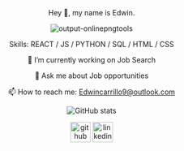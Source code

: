 
<div align='center'>
Hey 👋, my name is Edwin.

![output-onlinepngtools](https://user-images.githubusercontent.com/69633370/170900510-0875b436-2807-411a-9525-f667eaa30d10.png)

Skills: REACT / JS / PYTHON / SQL / HTML / CSS


  🔭 I’m currently working on Job Search 

  💬 Ask me about Job opportunities 

  📫 How to reach me: Edwincarrillo9@outlook.com 

![GitHub stats](https://github-readme-stats.vercel.app/api?username=edwincarr&show_icons=true)  

[<img src='https://cdn.jsdelivr.net/npm/simple-icons@3.0.1/icons/github.svg' alt='github' height='40'>](https://github.com/edwincarr)  [<img src='https://cdn.jsdelivr.net/npm/simple-icons@3.0.1/icons/linkedin.svg' alt='linkedin' height='40'>](https://www.linkedin.com/in/edwincarr)  
</div>
